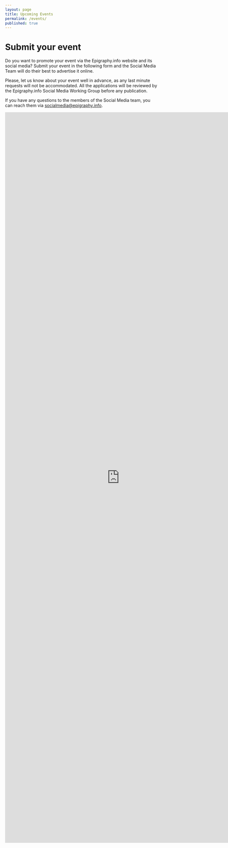 ```yaml
---
layout: page
title: Upcoming Events
permalink: /events/
published: true
---
```



# Submit your event

Do you want to promote your event via the Epigraphy.info website and its social media?
Submit your event in the following form and the Social Media Team will do their best to advertise it online.

Please, let us know about your event well in advance, as any last minute requests will not be accommodated. All the applications will be reviewed by the Epigraphy.info Social Media Working Group before any publication.

If you have any questions to the members of the Social Media team, you can reach them via <a href = "mailto: socialmedia@epigraphy.info">socialmedia@epigraphy.info</a>. 


<iframe src="https://docs.google.com/forms/d/e/1FAIpQLSd6Zvzt9GqjZf6UUEL0-en6ijIMyGD2RwUA4xZKPREBdGkxjw/viewform?embedded=true" width="750" height="2400" frameborder="0" marginheight="0" marginwidth="0">Loading…</iframe>